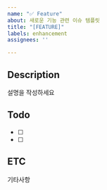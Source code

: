 ```yaml
---
name: "✅ Feature"
about: 새로운 기능 관련 이슈 템플릿
title: "[FEATURE]"
labels: enhancement
assignees: ''

---
```


## Description
설명을 작성하세요

## Todo
- [ ]
- [ ]  

## ETC
기타사항

